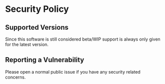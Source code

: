 # Security Policy

## Supported Versions

Since this software is still considered beta/WIP support is always only given for the latest version.

## Reporting a Vulnerability

Please open a normal public issue if you have any security related concerns.